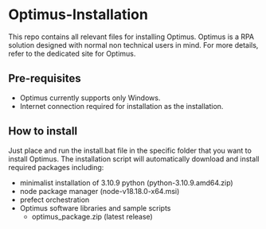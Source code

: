 # Optimus-Installation
This repo contains all relevant files for installing Optimus.
Optimus is a RPA solution designed with normal non technical users in mind.  For more details, refer to the dedicated site for Optimus.

## Pre-requisites
- Optimus currently supports only Windows.
- Internet connection required for installation as the installation.

## How to install
Just place and run the install.bat file in the specific folder that you want to install Optimus.
The installation script will automatically download and install required packages including:
- minimalist installation of 3.10.9 python (python-3.10.9.amd64.zip)
- node package manager (node-v18.18.0-x64.msi)
- prefect orchestration
- Optimus software libraries and sample scripts
  - optimus_package.zip (latest release)

